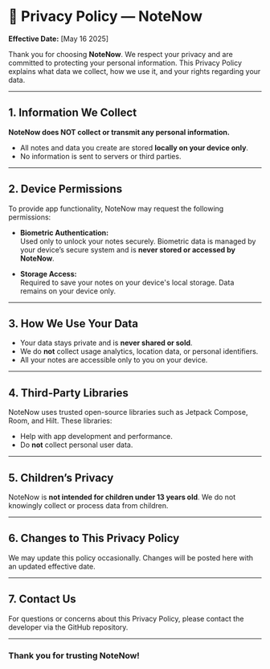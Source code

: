 # 📃 Privacy Policy — NoteNow

**Effective Date:** [May 16 2025]

Thank you for choosing **NoteNow**. We respect your privacy and are committed to protecting your personal information. This Privacy Policy explains what data we collect, how we use it, and your rights regarding your data.

---

## 1. Information We Collect

**NoteNow does NOT collect or transmit any personal information.**

- All notes and data you create are stored **locally on your device only**.
- No information is sent to servers or third parties.

---

## 2. Device Permissions

To provide app functionality, NoteNow may request the following permissions:

- **Biometric Authentication:**  
  Used only to unlock your notes securely. Biometric data is managed by your device’s secure system and is **never stored or accessed by NoteNow**.

- **Storage Access:**  
  Required to save your notes on your device's local storage. Data remains on your device only.

---

## 3. How We Use Your Data

- Your data stays private and is **never shared or sold**.
- We do **not** collect usage analytics, location data, or personal identifiers.
- All your notes are accessible only to you on your device.

---

## 4. Third-Party Libraries

NoteNow uses trusted open-source libraries such as Jetpack Compose, Room, and Hilt. These libraries:

- Help with app development and performance.
- Do **not** collect personal user data.

---

## 5. Children’s Privacy

NoteNow is **not intended for children under 13 years old**. We do not knowingly collect or process data from children.

---

## 6. Changes to This Privacy Policy

We may update this policy occasionally. Changes will be posted here with an updated effective date.

---

## 7. Contact Us

For questions or concerns about this Privacy Policy, please contact the developer via the GitHub repository.

---

### Thank you for trusting NoteNow!
